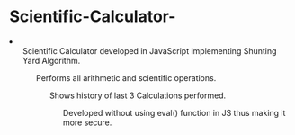 # Scientific-Calculator-
<li>
  <ul>Scientific Calculator developed in JavaScript implementing Shunting Yard Algorithm. 
  <ul>Performs all arithmetic and scientific operations. 
  <ul>Shows history of last 3 Calculations performed. 
  <ul>Developed without using eval() function in JS thus making it more secure.
</li>
